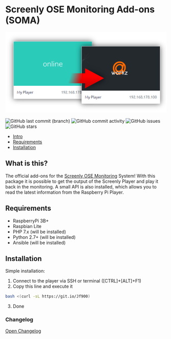 

# Screenly OSE Monitoring Add-ons (SOMA)

<div style="text-align:center">
<img title="Add-On" alt="Add-On" src="https://github.com/didiatworkz/screenly-ose-monitoring-addon/raw/master/.github/IMAGES/addon.png" />
</div>

 ![GitHub last commit (branch)](https://img.shields.io/github/last-commit/didiatworkz/screenly-ose-monitoring-addon/master) ![GitHub commit activity](https://img.shields.io/github/commit-activity/y/didiatworkz/screenly-ose-monitoring-addon)  ![GitHub issues](https://img.shields.io/github/issues-raw/didiatworkz/screenly-ose-monitoring-addon)  ![GitHub stars](https://img.shields.io/github/stars/didiatworkz/screenly-ose-monitoring-addon?style=social)

- [Intro](#what-is-this)
- [Requirements](#requirements)
- [Installation](#installation)


## What is this?
The official add-ons for the [Screenly OSE Monitoring](https://github.com/didiatworkz/screenly-ose-monitor) System!
With this package it is possible to get the output of the Screenly Player and play it back in the monitoring.
A small API is also installed, which allows you to read the latest information from the Raspberry Pi Player.


## Requirements
+ RaspberryPi 3B+
+ Raspbian Lite
+ PHP 7.x (will be installed)
+ Python 2.7+ (will be installed)
+ Ansible (will be installed)

## Installation
Simple installation:

1. Connect to the player via SSH or terminal ([CTRL]+[ALT]+F1)
2. Copy this line and execute it
```bash
bash <(curl -sL https://git.io/Jf900)
```
3. Done



### Changelog
[Open Changelog](https://github.com/didiatworkz/screenly-ose-monitoring-addon/blob/master/CHANGELOG.md)
